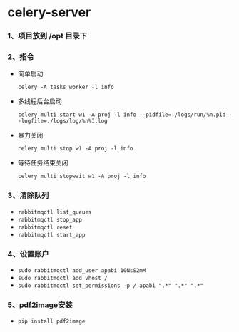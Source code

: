 # celery-server

### 1、项目放到 /opt 目录下

### 2、指令 

+ 简单启动 

    `celery -A tasks worker -l info`

+ 多线程后台启动

    `celery multi start w1 -A proj -l info --pidfile=./logs/run/%n.pid --logfile=./logs/log/%n%I.log`

+ 暴力关闭

    `celery multi stop w1 -A proj -l info`

+ 等待任务结束关闭

    `celery multi stopwait w1 -A proj -l info`

### 3、清除队列

+ `rabbitmqctl list_queues`
+ `rabbitmqctl stop_app`
+ `rabbitmqctl reset`
+ `rabbitmqctl start_app`

### 4、设置账户
+ `sudo rabbitmqctl add_user apabi 10NsS2mM`
+ `sudo rabbitmqctl add_vhost /`
+ `sudo rabbitmqctl set_permissions -p / apabi ".*" ".*" ".*"`

### 5、pdf2image安装
+ `pip install pdf2image`